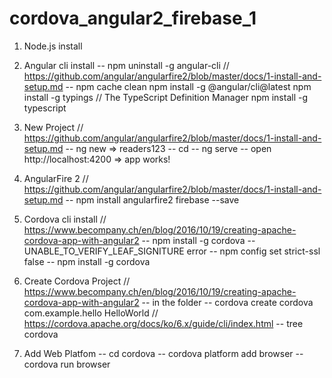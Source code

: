 # cordova_angular2_firebase_1



1. Node.js install

2. Angular cli install
-- npm uninstall -g angular-cli  // https://github.com/angular/angularfire2/blob/master/docs/1-install-and-setup.md
-- npm cache clean
npm install -g @angular/cli@latest
npm install -g typings   // The TypeScript Definition Manager
npm install -g typescript

3. New Project       // https://github.com/angular/angularfire2/blob/master/docs/1-install-and-setup.md
-- ng new <project-name> => readers123
-- cd <project-name> 
-- ng serve
-- open http://localhost:4200   => app works!

4. AngularFire 2  // https://github.com/angular/angularfire2/blob/master/docs/1-install-and-setup.md
-- npm install angularfire2 firebase --save

5. Cordova cli install   // https://www.becompany.ch/en/blog/2016/10/19/creating-apache-cordova-app-with-angular2
-- npm install -g cordova
-- UNABLE_TO_VERIFY_LEAF_SIGNITURE error
-- npm config set strict-ssl false
-- npm install -g cordova


6. Create Cordova Project  // https://www.becompany.ch/en/blog/2016/10/19/creating-apache-cordova-app-with-angular2
-- in the <project-name> folder
-- cordova create cordova com.example.hello HelloWorld  // https://cordova.apache.org/docs/ko/6.x/guide/cli/index.html
-- tree cordova

7. Add Web Platfom
-- cd cordova
-- cordova platform add browser
-- cordova run browser

